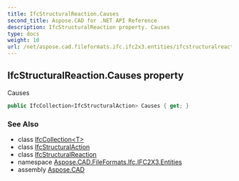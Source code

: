 ```yaml
---
title: IfcStructuralReaction.Causes
second_title: Aspose.CAD for .NET API Reference
description: IfcStructuralReaction property. Causes
type: docs
weight: 10
url: /net/aspose.cad.fileformats.ifc.ifc2x3.entities/ifcstructuralreaction/causes/
---
```

## IfcStructuralReaction.Causes property

Causes

```csharp
public IfcCollection<IfcStructuralAction> Causes { get; }
```

### See Also

* class [IfcCollection&lt;T&gt;](../../../aspose.cad.fileformats.ifc/ifccollection-1/)
* class [IfcStructuralAction](../../ifcstructuralaction/)
* class [IfcStructuralReaction](../)
* namespace [Aspose.CAD.FileFormats.Ifc.IFC2X3.Entities](../../ifcstructuralreaction/)
* assembly [Aspose.CAD](../../../)


